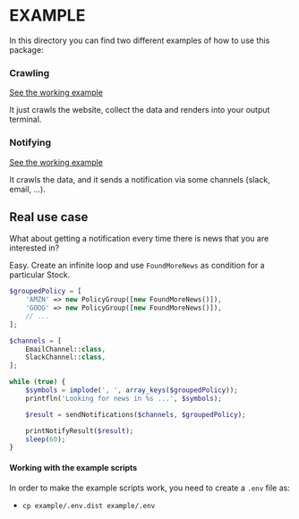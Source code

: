 # EXAMPLE

In this directory you can find two different examples of how to use this package:

### Crawling

[See the working example](crawl.php)

It just crawls the website, collect the data and renders into your output terminal.

### Notifying

[See the working example](notify.php)

It crawls the data, and it sends a notification via some channels (slack, email, ...).

## Real use case

What about getting a notification every time there is news that you are interested in?

Easy. Create an infinite loop and use `FoundMoreNews` as condition for a particular Stock.

```php
$groupedPolicy = [
    'AMZN' => new PolicyGroup([new FoundMoreNews()]),
    'GOOG' => new PolicyGroup([new FoundMoreNews()]),
    // ...
];

$channels = [
    EmailChannel::class,
    SlackChannel::class,
];

while (true) {
    $symbols = implode(', ', array_keys($groupedPolicy));
    printfln('Looking for news in %s ...', $symbols);

    $result = sendNotifications($channels, $groupedPolicy);

    printNotifyResult($result);
    sleep(60);
}

```

#### Working with the example scripts

In order to make the example scripts work, you need to create a `.env` file as:

- `cp example/.env.dist example/.env`
